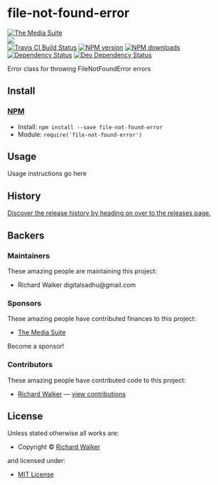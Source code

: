 <!-- TITLE/ -->

<h1>file-not-found-error</h1>

<!-- /TITLE -->


<!-- BADGES/ -->

<span class="badge-badge"><a href="https://mediasuite.co.nz" title="The Media Suite"><img src="https://mediasuite.co.nz/ms-badge.png" alt="The Media Suite" /></a></span>
<br class="badge-separator" />
<span class="badge-badge"><a href="https://nodei.co/npm/@ash-framework/file-not-found-error"><img src="https://nodei.co/npm/@ash-framework/file-not-found-error.png?downloads=true&stars=true" /></a></span>
<br class="badge-separator" />
<span class="badge-travisci"><a href="http://travis-ci.org/ash-framework/file-not-found-error" title="Check this project's build status on TravisCI"><img src="https://img.shields.io/travis/ash-framework/file-not-found-error/master.svg" alt="Travis CI Build Status" /></a></span>
<span class="badge-npmversion"><a href="https://npmjs.org/package/file-not-found-error" title="View this project on NPM"><img src="https://img.shields.io/npm/v/file-not-found-error.svg" alt="NPM version" /></a></span>
<span class="badge-npmdownloads"><a href="https://npmjs.org/package/file-not-found-error" title="View this project on NPM"><img src="https://img.shields.io/npm/dm/file-not-found-error.svg" alt="NPM downloads" /></a></span>
<span class="badge-daviddm"><a href="https://david-dm.org/ash-framework/file-not-found-error" title="View the status of this project's dependencies on DavidDM"><img src="https://img.shields.io/david/ash-framework/file-not-found-error.svg" alt="Dependency Status" /></a></span>
<span class="badge-daviddmdev"><a href="https://david-dm.org/ash-framework/file-not-found-error#info=devDependencies" title="View the status of this project's development dependencies on DavidDM"><img src="https://img.shields.io/david/dev/ash-framework/file-not-found-error.svg" alt="Dev Dependency Status" /></a></span>

<!-- /BADGES -->


<!-- DESCRIPTION/ -->

Error class for throwing FileNotFoundError errors

<!-- /DESCRIPTION -->


<!-- INSTALL/ -->

<h2>Install</h2>

<a href="https://npmjs.com" title="npm is a package manager for javascript"><h3>NPM</h3></a><ul>
<li>Install: <code>npm install --save file-not-found-error</code></li>
<li>Module: <code>require('file-not-found-error')</code></li></ul>

<!-- /INSTALL -->


## Usage
Usage instructions go here

<!-- HISTORY/ -->

<h2>History</h2>

<a href="https://github.com/ash-framework/file-not-found-error/releases">Discover the release history by heading on over to the releases page.</a>

<!-- /HISTORY -->


<!-- BACKERS/ -->

<h2>Backers</h2>

<h3>Maintainers</h3>

These amazing people are maintaining this project:

<ul><li>Richard Walker digitalsadhu@gmail.com</li></ul>

<h3>Sponsors</h3>

These amazing people have contributed finances to this project:

<ul><li><a href="http://mediasuite.co.nz">The Media Suite</a></li></ul>

Become a sponsor!



<h3>Contributors</h3>

These amazing people have contributed code to this project:

<ul><li><a href="http://lovebeer.nz/">Richard Walker</a> — <a href="https://github.com/ash-framework/file-not-found-error/commits?author=digitalsadhu" title="View the GitHub contributions of Richard Walker on repository ash-framework/file-not-found-error">view contributions</a></li></ul>



<!-- /BACKERS -->


<!-- LICENSE/ -->

<h2>License</h2>

Unless stated otherwise all works are:

<ul><li>Copyright &copy; <a href="http://lovebeer.nz/">Richard Walker</a></li></ul>

and licensed under:

<ul><li><a href="http://spdx.org/licenses/MIT.html">MIT License</a></li></ul>

<!-- /LICENSE -->
